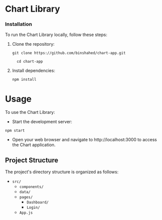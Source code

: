 # Chart Library

### Installation

To run the Chart Library locally, follow these steps:

1. Clone the repository:

   ```console
   git clone https://github.com/binshahed/chart-app.git
   ```
   ```console
     cd chart-app
   ```
   
2. Install dependencies:

    ```console
    npm install
    ```
    

# Usage
To use the Chart Library:

* Start the development server:

```console
npm start
```
* Open your web browser and navigate to http://localhost:3000 to access the Chart application.

## Project Structure
The project's directory structure is organized as follows:

* `src/` 
    * `components/` 
    * `data/`
    * `pages/`
        * `Dashboard/`
        * `Login/`
    * `App.js` 